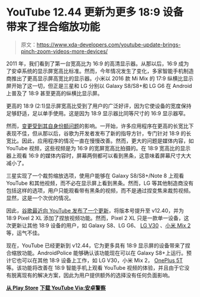 # YouTube 12.44 更新为更多 18:9 设备带来了捏合缩放功能

> 原文：<https://www.xda-developers.com/youtube-update-brings-pinch-zoom-videos-more-devices/>

2011 年，我们看到了第一台宽高比为 16:9 的高清显示器。从那以后，16:9 成为了安卓系统的显示屏宽高比标准。然而，今年情况发生了变化，多家智能手机制造商推出了更高显示屏高宽比的显示器。小米以 2016 款 Mi Mix 的 17:9 纵横比显示屏开始了这一切，但正是三星和 LG 分别以 Galaxy S8/S8+和 LG G6 在 Android 上普及了 18:9 甚至更高的纵横比显示屏。

更高的 18:9 (2:1)显示屏宽高比受到了用户的广泛好评，因为它使设备的宽度保持足够舒适，足以单手使用。这是因为 18:9 显示器比同等尺寸的 16:9 显示器窄。

然而，[变更受到其自身份额问题](https://www.xda-developers.com/lg-g6-user-experience-18-9-problems/)的影响。一开始，许多应用程序在更高的长宽比下表现不佳，但从那以后，谷歌为开发者发布了新的指导方针，专门针对 18:9 的长宽比。因此，应用程序的情况一直在慢慢改善。然而，更大的问题是媒体内容，如 YouTube 视频，这些视频是为 16:9 的宽屏宽高比拍摄的。在 18:9 宽高比的显示器上观看 16:9 的媒体内容时，屏幕两侧都可以看到黑条，这意味着屏幕尺寸大大减小了。

三星实现了一个裁剪缩放选项，使用户能够在 Galaxy S8/S8+/Note 8 上观看 YouTube 和其他视频，而不必在显示屏上看到黑条。然而，LG 等其他制造商没有包括这样的选项，用户只能观看带有黑条的视频，而不是通过捏变焦来裁剪视频。显然，这是一个次优的情况。

因此，[谷歌最近向 YouTube 发布了一个更新](https://www.xda-developers.com/pinch-zoom-youtube-videos-pixel-2-xl/)，将版本号提升至 v12.40，并为 18:9 Pixel 2 XL 添加了捏放视频功能。然而，Pixel 2 XL 只是一款单一设备，这次更新让其他 18:9 设备的用户，如 Galaxy S8、LG G6、 [LG V30](https://www.xda-developers.com/lg-v30-specs-snapdragon-835-released/) 、[小米 Mix 2](https://www.xda-developers.com/xiaomi-mi-mix-2-indian-launch-review/) 等，运气不佳。

现在，YouTube 已经更新到 v12.44，它为更多具有 18:9 显示屏的设备带来了捏合缩放功能。AndroidPolice 能够确认该功能现在可以在 Galaxy S8+上运行。预计它也可以在其他 18:9 设备上工作，如 LG V30，小米 Mix 2， [OnePlus 5T](https://www.xda-developers.com/oneplus-5t-hands-on/) 等。该功能将改善在 18:9 智能手机上观看 YouTube 视频的体验，并且由于它没有脱离现有的解决方案，因此为用户提供额外的选择没有任何负面影响。

[**从 Play Store**](https://play.google.com/store/apps/details?id=com.google.android.youtube&hl=en) [**下载 YouTube Via:安卓警察**](http://www.androidpolice.com/2017/11/16/youtube-12-44-brings-pinch-zoom-devices-like-galaxy-s8-lg-v30/)